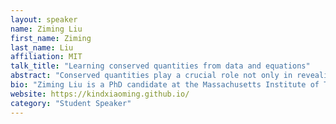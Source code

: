 ```yaml
---
layout: speaker
name: Ziming Liu
first_name: Ziming
last_name: Liu
affiliation: MIT
talk_title: "Learning conserved quantities from data and equations"
abstract: "Conserved quantities play a crucial role not only in revealing symmetries but also in enabling system reductions, thereby simplifying computations. However, deriving conservation laws manually is often tedious and constrained by human intuition and symbolic guesswork. To address this challenge, I will introduce our AI Poincaré models, which are capable of discovering conserved quantities directly from data and differential equations. Notably, I will illustrate how the task of learning conservation laws can be reframed as a geometric problem. Our model not only rediscovers many well-known conserved quantities but has also uncovered a novel conserved quantity in atmospheric chemistry—subsequently verified and generalized by domain experts—thus completing the discovery loop."
bio: "Ziming Liu is a PhD candidate at the Massachusetts Institute of Technology, advised by Max Tegmark. With a strong background in both AI and physics, he is uniquely positioned to explore the foundations of AI from a scientific perspective. His research spans both Science for AI—leveraging scientific insights to understand and develop AI models—and AI for Science—using AI to accelerate scientific discovery. His work has garnered significant attention within the community, including contributions to Kolmogorov-Arnold Networks, Poisson flow generative models, and the demystification of grokking."
website: https://kindxiaoming.github.io/
category: "Student Speaker"
---
```


